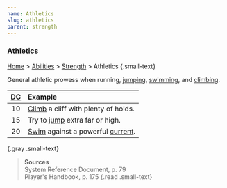 ```yaml
---
name: Athletics
slug: athletics
parent: strength
---
```

### Athletics
[Home](dm-operations-center) > [Abilities](abilities-menu) > [Strength](strength) > Athletics {.small-text}

General athletic prowess when running, [jumping](jump), [swimming](swim), and [climbing](climb).

| [DC](difficulty-class) | Example                           |
| :--: | :-------------------------------------------------- |
|  10  | [Climb](climb) a cliff with plenty of holds.        |
|  15  | Try to [jump](jump) extra far or high.              |
|  20  | [Swim](swim) against a powerful [current](current). |
{.gray .small-text}

> **Sources** <br/>
> System Reference Document, p. 79<br/>
> Player's Handbook, p. 175
{.read .small-text}

